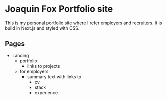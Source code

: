 # Joaquin Fox Portfolio site
This is my personal portfolio site where I refer employers and recruiters. It is build in Next.js and styled with CSS.

## Pages

- Landing
  - portfolio
    - links to projects
  - for employers
    - summary text with links to
      - cv
      - stack
      - experience


 

